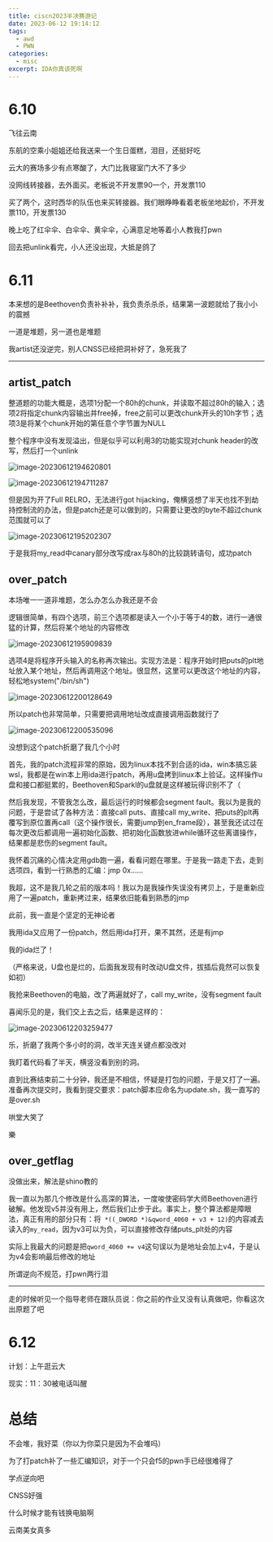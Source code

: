 ```yaml
---
title: ciscn2023半决赛游记
date: 2023-06-12 19:14:12
tags:
  - awd
  - PWN
categories:
  - misc
excerpt: IDA你真该死啊
---
```


# 6.10

飞往云南

东航的空乘小姐姐还给我送来一个生日蛋糕，泪目，还挺好吃

云大的赛场多少有点寒酸了，大门比我寝室门大不了多少

没网线转接器，去外面买。老板说不开发票90一个，开发票110

买了两个，这时西华的队伍也来买转接器。我们眼睁睁看着老板坐地起价，不开发票110，开发票130

晚上吃了红伞伞、白伞伞、黄伞伞，心满意足地等着小人教我打pwn

回去把unlink看完，小人还没出现，大抵是鸽了

# 6.11

本来想的是Beethoven负责补补补，我负责杀杀杀，结果第一波题就给了我小小的震撼

一道是堆题，另一道也是堆题

我artist还没逆完，别人CNSS已经把洞补好了，急死我了

---

## artist_patch

整道题的功能大概是，选项1分配一个80h的chunk，并读取不超过80h的输入；选项2将指定chunk内容输出并free掉，free之前可以更改chunk开头的10h字节；选项3是将某个chunk开始的第任意个字节置为NULL

整个程序中没有发现溢出，但是似乎可以利用3的功能实现对chunk header的改写，然后打一个unlink

![image-20230612194620801](../img/ciscn2023半决赛游记.assets/image-20230612194620801.png)

![image-20230612194711287](../img/ciscn2023半决赛游记.assets/image-20230612194711287.png)

但是因为开了Full RELRO，无法进行got hijacking，俺横竖想了半天也找不到劫持控制流的办法，但是patch还是可以做到的，只需要让更改的byte不超过chunk范围就可以了

![image-20230612195202307](../img/ciscn2023半决赛游记.assets/image-20230612195202307.png)

于是我将my_read中canary部分改写成rax与80h的比较跳转语句，成功patch

## over_patch

本场唯一一道非堆题，怎么办怎么办我还是不会

逻辑很简单，有四个选项，前三个选项都是读入一个小于等于4的数，进行一通很猛的计算，然后将某个地址的内容修改

![image-20230612195909839](../img/ciscn2023半决赛游记.assets/image-20230612195909839.png)

选项4是将程序开头输入的名称再次输出。实现方法是：程序开始时把puts的plt地址放入某个地址，然后再调用这个地址。很显然，这里可以更改这个地址的内容，轻松地system("/bin/sh")

![image-20230612200128649](../img/ciscn2023半决赛游记.assets/image-20230612200128649.png)

所以patch也非常简单，只需要把调用地址改成直接调用函数就行了

![image-20230612200535096](../img/ciscn2023半决赛游记.assets/image-20230612200535096.png)

没想到这个patch折磨了我几个小时

首先，我的patch流程非常的原始，因为linux本找不到合适的ida，win本搞忘装wsl，我都是在win本上用ida进行patch，再用u盘拷到linux本上验证。这样操作u盘和接口都挺累的，Beethoven和Sparkl的u盘就是这样被玩得识别不了（

然后我发现，不管我怎么改，最后运行的时候都会segment fault。我以为是我的问题，于是尝试了各种方法：直接call puts、直接call my_write、把puts的plt再覆写到原位置再call（这个操作很长，需要jump到en_frame段），甚至我还试过在每次更改后都调用一遍初始化函数、把初始化函数放进while循环这些离谱操作，结果都是悲伤的segment fault。

我怀着沉痛的心情决定用gdb跑一遍，看看问题在哪里。于是我一路走下去，走到选项四，看到一行熟悉的汇编：jmp 0x......

我超，这不是我几轮之前的版本吗！我以为是我操作失误没有拷贝上，于是重新应用了一遍patch，重新拷过来，结果依旧能看到熟悉的jmp

此前，我一直是个坚定的无神论者

我用ida又应用了一份patch，然后用ida打开，果不其然，还是有jmp

我的ida烂了！

（严格来说，U盘也是烂的，后面我发现有时改动U盘文件，拔插后竟然可以恢复如初）

我抢来Beethoven的电脑，改了两遍就好了，call my_write，没有segment fault

喜闻乐见的是，我们交上去之后，结果是这样的：

![image-20230612203259477](../img/ciscn2023半决赛游记.assets/image-20230612203259477.png)

乐，折磨了我两个多小时的洞，改半天连关键点都没改对

我盯着代码看了半天，横竖没看到别的洞。

直到比赛结束前二十分钟，我还是不相信，怀疑是打包的问题，于是又打了一遍。准备再次提交时，我看到提交要求：patch脚本应命名为update.sh，我一直写的是over.sh

哄堂大笑了

樂

## over_getflag

没做出来，解法是shino教的

我一直以为那几个修改是什么高深的算法，一度唆使密码学大师Beethoven进行破解。他发现v5并没有用上，然后我们止步于此。事实上，整个算法都是障眼法，真正有用的部分只有：将` *((_DWORD *)&qword_4060 + v3 + 12)`的内容减去读入的`my_read`，因为v3可以为负，可以直接修改存储puts_plt处的内容

实际上我最大的问题是把`qword_4060 += v4`这句误以为是地址会加上v4，于是认为v4会影响最后修改的地址

所谓逆向不规范，打pwn两行泪

---

走的时候听见一个指导老师在跟队员说：你之前的作业又没有认真做吧，你看这次出原题了吧

# 6.12

计划：上午逛云大

现实：11：30被电话叫醒

# 总结

不会堆，我好菜（你以为你菜只是因为不会堆吗）

为了打patch补了一些汇编知识，对于一个只会f5的pwn手已经很难得了

学点逆向吧

CNSS好强

什么时候才能有钱换电脑啊

云南美女真多

